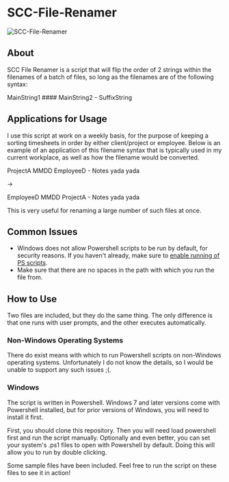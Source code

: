 # SCC-File-Renamer
![SCC-File-Renamer](http://joeflack.net/wp-content/uploads/2016/02/SCC-File-Renamer.png)

## About
SCC File Renamer is a script that will flip the order of 2 strings within the filenames of a batch of files, so long as the filenames are of the following syntax: 

MainString1 #### MainString2 - SuffixString

## Applications for Usage
I use this script at work on a weekly basis, for the purpose of keeping a sorting timesheets in order by either client/project or employee. Below is an example of an application of this filename syntax that is typically used in my current workplace, as well as how the filename would be converted.

ProjectA MMDD EmployeeD - Notes yada yada

->

EmployeeD MMDD ProjectA - Notes yada yada

This is very useful for renaming a large number of such files at once.

## Common Issues
* Windows does not allow Powershell scripts to be run by default, for security reasons. If you haven't already, make sure to [enable running of PS scripts](https://technet.microsoft.com/en-us/library/ee176961.aspx).
* Make sure that there are no spaces in the path with which you run the file from.

## How to Use
Two files are included, but they do the same thing. The only difference is that one runs with user prompts, and the other executes automatically.

### Non-Windows Operating Systems
There do exist means with which to run Powershell scripts on non-Windows operating systems. Unfortunately I do not know the details, so I would be unable to support any such issues ;(.

### Windows
The script is written in Powershell. Windows 7 and later versions come with Powershell installed, but for prior versions of Windows, you will need to install it first.

First, you should clone this repository. Then you will need load powershell first and run the script manually. Optionally and even better, you can set your system's .ps1 files to open with Powershell by default. Doing this will allow you to run by double clicking.

Some sample files have been included. Feel free to run the script on these files to see it in action!
